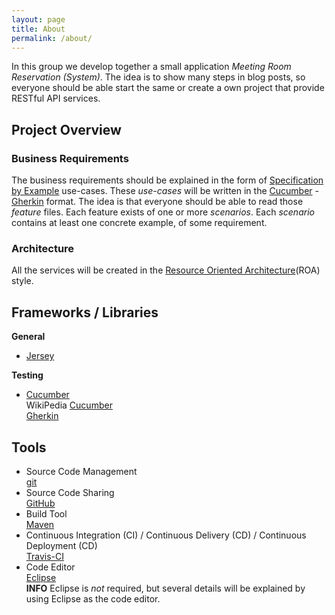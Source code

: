 ```yaml
---
layout: page
title: About
permalink: /about/
---
```


In this group we develop together a small application _Meeting Room Reservation (System)_. The idea is to show many steps in blog posts, so everyone should be able start the same or create a own project that provide RESTful API services.


## Project Overview


### Business Requirements

The business requirements should be explained in the form of [Specification by Example](https://en.wikipedia.org/wiki/Specification_by_example) use-cases. These _use-cases_ will be written in the [Cucumber](https://cucumber.io/) - [Gherkin](https://cucumber.io/docs/reference) format. The idea is that everyone should be able to read those _feature_ files. Each feature exists of one or more _scenarios_. Each _scenario_ contains at least one concrete example, of some requirement.


### Architecture

All the services will be created in the [Resource Oriented Architecture](https://en.wikipedia.org/wiki/Resource-oriented_architecture)(ROA) style.


## Frameworks / Libraries

__General__

- [Jersey](https://jersey.java.net/)

__Testing__

- [Cucumber](https://cucumber.io/)  
  WikiPedia [Cucumber](https://en.wikipedia.org/wiki/Cucumber_(software))  
  [Gherkin](https://cucumber.io/docs/reference)


## Tools

- Source Code Management  
  [git](https://git-scm.com/)
- Source Code Sharing  
  [GitHub](https://github.com/)
- Build Tool  
  [Maven](https://maven.apache.org/)
- Continuous Integration (CI) / Continuous Delivery (CD) / Continuous Deployment (CD)  
  [Travis-CI](https://travis-ci.org/)
- Code Editor  
  [Eclipse](http://www.eclipse.org/)  
  __INFO__ Eclipse is _not_ required, but several details will be explained by using Eclipse as the code editor.

